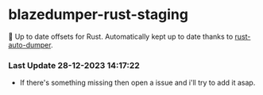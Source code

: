 # blazedumper-rust-staging

🚀 Up to date offsets for Rust. Automatically kept up to date thanks to [rust-auto-dumper](https://github.com/Akandesh/rust-auto-dumper).


### Last Update 28-12-2023 14:17:22
- If there's something missing then open a issue and i'll try to add it asap.